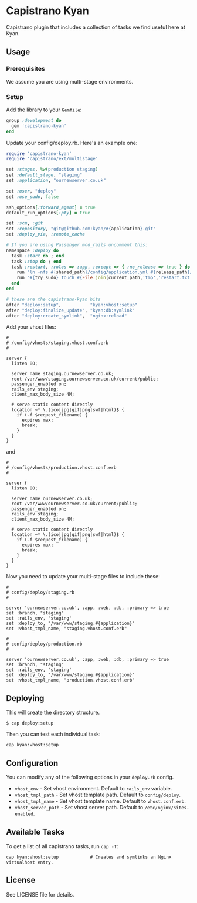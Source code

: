 # Capistrano Kyan

Capistrano plugin that includes a collection of tasks we find useful here at Kyan.

## Usage

### Prerequisites

We assume you are using multi-stage environments.

### Setup

Add the library to your `Gemfile`:

```ruby
group :development do
  gem 'capistrano-kyan'
end
```

Update your config/deploy.rb. Here's an example one:

```ruby
require 'capistrano-kyan'
require 'capistrano/ext/multistage'

set :stages, %w(production staging)
set :default_stage, "staging"
set :application, "ournewserver.co.uk"

set :user, "deploy"
set :use_sudo, false

ssh_options[:forward_agent] = true
default_run_options[:pty] = true

set :scm, :git
set :repository, "git@github.com:kyan/#{application}.git"
set :deploy_via, :remote_cache

# If you are using Passenger mod_rails uncomment this:
namespace :deploy do
  task :start do ; end
  task :stop do ; end
  task :restart, :roles => :app, :except => { :no_release => true } do
    run "ln -nfs #{shared_path}/config/application.yml #{release_path}/config/application.yml"
    run "#{try_sudo} touch #{File.join(current_path,'tmp','restart.txt')}"
  end
end

# these are the capistrano-kyan bits
after "deploy:setup",           "kyan:vhost:setup"
after "deploy:finalize_update", "kyan:db:symlink"
after "deploy:create_symlink",  "nginx:reload"
```

Add your vhost files:

```
#
# /config/vhosts/staging.vhost.conf.erb
#

server {
  listen 80;

  server_name staging.ournewserver.co.uk;
  root /var/www/staging.ournewserver.co.uk/current/public;
  passenger_enabled on;
  rails_env staging;
  client_max_body_size 4M;

  # serve static content directly
  location ~* \.(ico|jpg|gif|png|swf|html)$ {
    if (-f $request_filename) {
      expires max;
      break;
    }
  }
}
```

and

```
#
# /config/vhosts/production.vhost.conf.erb
#

server {
  listen 80;

  server_name ournewserver.co.uk;
  root /var/www/ournewserver.co.uk/current/public;
  passenger_enabled on;
  rails_env staging;
  client_max_body_size 4M;

  # serve static content directly
  location ~* \.(ico|jpg|gif|png|swf|html)$ {
    if (-f $request_filename) {
      expires max;
      break;
    }
  }
}
```

Now you need to update your multi-stage files to include these:

```
#
# config/deploy/staging.rb
#

server 'ournewserver.co.uk', :app, :web, :db, :primary => true
set :branch, "staging"
set :rails_env, 'staging'
set :deploy_to, "/var/www/staging.#{application}"
set :vhost_tmpl_name, "staging.vhost.conf.erb"
```

```
#
# config/deploy/production.rb
#

server 'ournewserver.co.uk', :app, :web, :db, :primary => true
set :branch, "staging"
set :rails_env, 'staging'
set :deploy_to, "/var/www/staging.#{application}"
set :vhost_tmpl_name, "production.vhost.conf.erb"
```

## Deploying

This will create the directory structure.


```
$ cap deploy:setup
```

Then you can test each individual task:

```
cap kyan:vhost:setup
```

## Configuration

You can modify any of the following options in your `deploy.rb` config.

- `vhost_env` - Set vhost environment. Default to `rails_env` variable.
- `vhost_tmpl_path` - Set vhost template path. Default to `config/deploy`.
- `vhost_tmpl_name` - Set vhost template name. Default to `vhost.conf.erb`.
- `vhost_server_path` - Set vhost server path. Default to `/etc/nginx/sites-enabled`.

## Available Tasks

To get a list of all capistrano tasks, run `cap -T`:

```
cap kyan:vhost:setup            # Creates and symlinks an Nginx virtualhost entry.
```

## License

See LICENSE file for details.